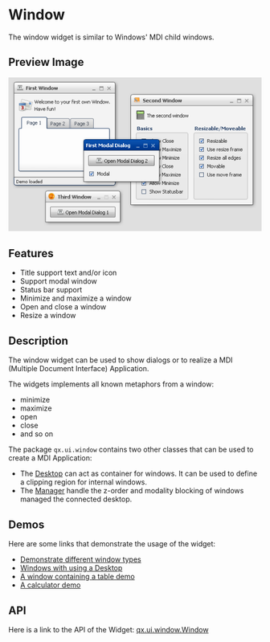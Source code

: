 # Window

The window widget is similar to Windows' MDI child windows.

## Preview Image

![window.png](window.png)

## Features

-   Title support text and/or icon
-   Support modal window
-   Status bar support
-   Minimize and maximize a window
-   Open and close a window
-   Resize a window

## Description

The window widget can be used to show dialogs or to realize a MDI
(Multiple Document Interface) Application.

The widgets implements all known metaphors from a window:

-   minimize
-   maximize
-   open
-   close
-   and so on

The package `qx.ui.window` contains two other classes that can be used
to create a MDI Application:

-   The [Desktop](apps://apiviewer/#qx.ui.window.Desktop) can act as
    container for windows. It can be used to define a clipping region for
    internal windows.
-   The [Manager](apps://apiviewer/#qx.ui.window.Manager) handle the
    z-order and modality blocking of windows managed the connected
    desktop.

## Demos

Here are some links that demonstrate the usage of the widget:

-   [Demonstrate different window types](apps://demobrowser/#widget~Window.html)
-   [Windows with using a Desktop](apps://demobrowser/#widget~Desktop.html)
-   [A window containing a table demo](apps://demobrowser/#table~Table.html)
-   [A calculator demo](apps://demobrowser/#showcase~Calculator.html)

## API

Here is a link to the API of the Widget: [qx.ui.window.Window](apps://apiviewer/#qx.ui.window.Window)
